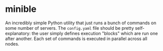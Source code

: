 # minible

An incredibly simple Python utility that just runs a bunch of commands on some
number of servers. The `config.yaml` file should be pretty self-explanatory: the
user simply defines execution "blocks" which are run one after another. Each set
of commands is executed in parallel across all nodes.
